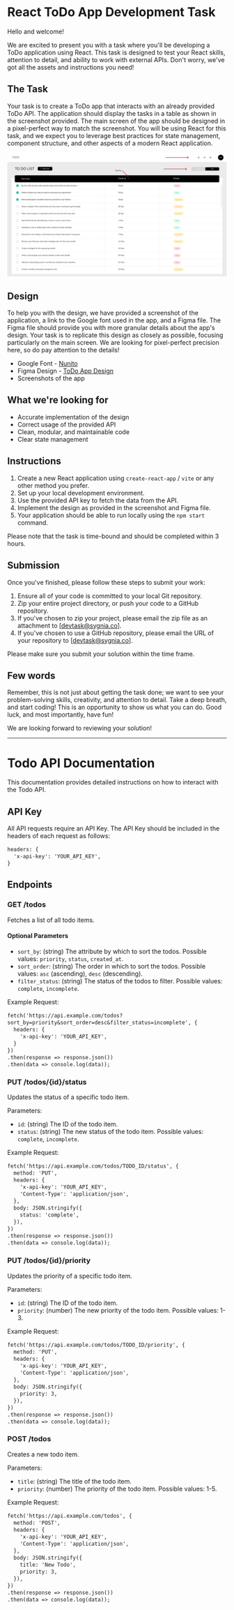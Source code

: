 # React ToDo App Development Task

Hello and welcome!

We are excited to present you with a task where you'll be developing a ToDo application using React. This task is designed to test your React skills, attention to detail, and ability to work with external APIs. Don't worry, we've got all the assets and instructions you need!

## The Task

Your task is to create a ToDo app that interacts with an already provided ToDo API. The application should display the tasks in a table as shown in the screenshot provided. The main screen of the app should be designed in a pixel-perfect way to match the screenshot. 
You will be using React for this task, and we expect you to leverage best practices for state management, component structure, and other aspects of a modern React application.

![main screen](screenshots/01_main_screen.png)

## Design

To help you with the design, we have provided a screenshot of the application, a link to the Google font used in the app, and a Figma file. The Figma file should provide you with more granular details about the app's design. Your task is to replicate this design as closely as possible, focusing particularly on the main screen. We are looking for pixel-perfect precision here, so do pay attention to the details!

- Google Font - [Nunito](https://fonts.google.com/specimen/Nunito?query=nunito)
- Figma Design - [ToDo App Design](https://www.figma.com/file/bWThNKVhrueQ2T6Av8Erh8/To-do-list?node-id=0%3A1&t=J5sGg96ADAltbOFc-1)
- Screenshots of the app

## What we're looking for

- Accurate implementation of the design
- Correct usage of the provided API
- Clean, modular, and maintainable code
- Clear state management
## Instructions

1. Create a new React application using `create-react-app` / `vite` or any other method you prefer.
2. Set up your local development environment.
3. Use the provided API key to fetch the data from the API.
4. Implement the design as provided in the screenshot and Figma file.
5. Your application should be able to run locally using the `npm start` command.

Please note that the task is time-bound and should be completed within 3 hours.
## Submission

Once you've finished, please follow these steps to submit your work:

1. Ensure all of your code is committed to your local Git repository.
2. Zip your entire project directory, or push your code to a GitHub repository.
3. If you've chosen to zip your project, please email the zip file as an attachment to [devtask@sygnia.co].
4. If you've chosen to use a GitHub repository, please email the URL of your repository to [devtask@sygnia.co].

Please make sure you submit your solution within the time frame.

## Few words

Remember, this is not just about getting the task done; we want to see your problem-solving skills, creativity, and attention to detail. Take a deep breath, and start coding! This is an opportunity to show us what you can do. Good luck, and most importantly, have fun! 

We are looking forward to reviewing your solution!


-----

# Todo API Documentation

This documentation provides detailed instructions on how to interact with the Todo API.

## API Key

All API requests require an API Key. The API Key should be included in the headers of each request as follows:

```
headers: {
  'x-api-key': 'YOUR_API_KEY',
}
```

## Endpoints

### GET /todos

Fetches a list of all todo items.

#### Optional Parameters

- `sort_by`: (string) The attribute by which to sort the todos. Possible values: `priority`, `status`, `created_at`.
- `sort_order`: (string) The order in which to sort the todos. Possible values: `asc` (ascending), `desc` (descending).
- `filter_status`: (string) The status of the todos to filter. Possible values: `complete`, `incomplete`.

Example Request:

```
fetch('https://api.example.com/todos?sort_by=priority&sort_order=desc&filter_status=incomplete', {
  headers: {
    'x-api-key': 'YOUR_API_KEY',
  }
})
.then(response => response.json())
.then(data => console.log(data));
```

### PUT /todos/{id}/status

Updates the status of a specific todo item.

Parameters:

- `id`: (string) The ID of the todo item.
- `status`: (string) The new status of the todo item. Possible values: `complete`, `incomplete`.

Example Request:

```
fetch('https://api.example.com/todos/TODO_ID/status', {
  method: 'PUT',
  headers: {
    'x-api-key': 'YOUR_API_KEY',
    'Content-Type': 'application/json',
  },
  body: JSON.stringify({
    status: 'complete',
  }),
})
.then(response => response.json())
.then(data => console.log(data));
```

### PUT /todos/{id}/priority

Updates the priority of a specific todo item.

Parameters:

- `id`: (string) The ID of the todo item.
- `priority`: (number) The new priority of the todo item. Possible values: 1-3.

Example Request:

```
fetch('https://api.example.com/todos/TODO_ID/priority', {
  method: 'PUT',
  headers: {
    'x-api-key': 'YOUR_API_KEY',
    'Content-Type': 'application/json',
  },
  body: JSON.stringify({
    priority: 3,
  }),
})
.then(response => response.json())
.then(data => console.log(data));
```

### POST /todos

Creates a new todo item.

Parameters:

- `title`: (string) The title of the todo item.
- `priority`: (number) The priority of the todo item. Possible values: 1-5.

Example Request:

```
fetch('https://api.example.com/todos', {
  method: 'POST',
  headers: {
    'x-api-key': 'YOUR_API_KEY',
    'Content-Type': 'application/json',
  },
  body: JSON.stringify({
    title: 'New Todo',
    priority: 3,
  }),
})
.then(response => response.json())
.then(data => console.log(data));
```





